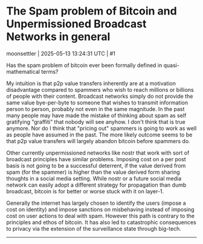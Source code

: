 # The Spam problem of Bitcoin and Unpermissioned Broadcast Networks in general

moonsettler | 2025-05-13 13:24:31 UTC | #1

Has the spam problem of bitcoin ever been formally defined in quasi-mathematical terms?

My intuition is that p2p value transfers inherently are at a motivation disadvantage compared to spammers who wish to reach millions or billions of people with their content. Broadcast networks simply do not provide the same value bye-per-byte to someone that wishes to transmit information person to person, probably not even in the same magnitude. In the past many people may have made the mistake of thinking about spam as self gratifying "graffiti" that nobody will see anyhow. I don't think that is true anymore. Nor do I think that "pricing out" spammers is going to work as well as people have assumed in the past. The more likely outcome seems to be that p2p value transfers will largely abandon bitcoin before spammers do.

Other currently unpermissioned networks like nostr that work with sort of broadcast principles have similar problems. Imposing cost on a per post basis is not going to be a successful deterrent, if the value derived from spam (for the spammer) is higher than the value derived form sharing thoughts in a social media setting. While nostr or a future social media network can easily adopt a different strategy for propagation than dumb broadcast, bitcoin is for better or worse stuck with it on layer-1.

Generally the internet has largely chosen to identify the users (impose a cost on identity) and impose sanctions on misbehaving instead of imposing cost on user actions to deal with spam. However this path is contrary to the principles and ethos of bitcoin. It has also led to catastrophic consequences to privacy via the extension of the surveillance state through big-tech.

-------------------------


